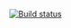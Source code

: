 [![Build status](https://ci.appveyor.com/api/projects/status/t2tpm762mwf0wwee?svg=true)](https://ci.appveyor.com/project/melamorymory/hw2api-ci)
